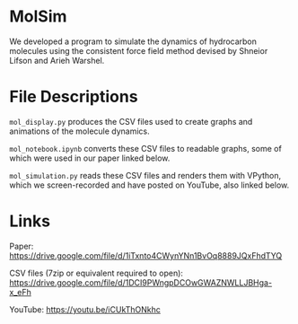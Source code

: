 # MolSim

We developed a program to simulate the dynamics of hydrocarbon molecules using the consistent force field method devised by Shneior Lifson and Arieh Warshel.

# File Descriptions

```mol_display.py``` produces the CSV files used to create graphs and animations of the molecule dynamics.

``mol_notebook.ipynb`` converts these CSV files to readable graphs, some of which were used in our paper linked below.

`mol_simulation.py` reads these CSV files and renders them with VPython, which we screen-recorded and have posted on YouTube, also linked below.

# Links

Paper: https://drive.google.com/file/d/1iTxnto4CWynYNn1BvOq8889JQxFhdTYQ

CSV files (7zip or equivalent required to open): https://drive.google.com/file/d/1DCI9PWngpDCOwGWAZNWLLJBHga-x_eFh

YouTube: https://youtu.be/iCUkThONkhc
